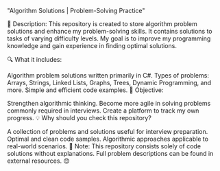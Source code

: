 "Algorithm Solutions | Problem-Solving Practice"

🌟 Description:
This repository is created to store algorithm problem solutions and enhance my problem-solving skills. It contains solutions to tasks of varying difficulty levels. My goal is to improve my programming knowledge and gain experience in finding optimal solutions.

🔍 What it includes:

Algorithm problem solutions written primarily in C#.
Types of problems: Arrays, Strings, Linked Lists, Graphs, Trees, Dynamic Programming, and more.
Simple and efficient code examples.
🎯 Objective:

Strengthen algorithmic thinking.
Become more agile in solving problems commonly required in interviews.
Create a platform to track my own progress.
💡 Why should you check this repository?

A collection of problems and solutions useful for interview preparation.
Optimal and clean code samples.
Algorithmic approaches applicable to real-world scenarios.
📌 Note:
This repository consists solely of code solutions without explanations. Full problem descriptions can be found in external resources. 😊
